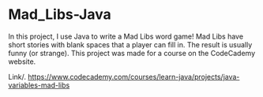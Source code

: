# Mad_Libs-Java
In this project, I use Java to write a Mad Libs word game! Mad Libs have short stories with blank spaces that a player can fill in. The result is usually funny (or strange). This project was made for a course on the CodeCademy website.

Link/. https://www.codecademy.com/courses/learn-java/projects/java-variables-mad-libs
